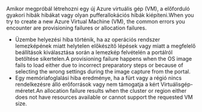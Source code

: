 <span data-ttu-id="75f7e-101">Amikor megpróbál létrehozni egy új Azure virtuális gép (VM), a előforduló gyakori hibák hibákat vagy olyan pufferallokációs hibák kiépíteni.</span><span class="sxs-lookup"><span data-stu-id="75f7e-101">When you try to create a new Azure Virtual Machine (VM), the common errors you encounter are provisioning failures or allocation failures.</span></span>

* <span data-ttu-id="75f7e-102">Üzembe helyezési hiba történik, ha az operációs rendszer lemezképének miatt helytelen előkészítő lépések vagy miatt a megfelelő beállítások kiválasztása során a lemezkép felvételén a portálról betöltése sikertelen.</span><span class="sxs-lookup"><span data-stu-id="75f7e-102">A provisioning failure happens when the OS image fails to load either due to incorrect preparatory steps or because of selecting the wrong settings during the image capture from the portal.</span></span>
* <span data-ttu-id="75f7e-103">Egy memóriafoglalási hiba eredménye, ha a fürt vagy a régió nincs rendelkezésre álló erőforrások vagy nem támogatja a kért Virtuálisgép-méretet.</span><span class="sxs-lookup"><span data-stu-id="75f7e-103">An allocation failure results when the cluster or region either does not have resources available or cannot support the requested VM size.</span></span>


